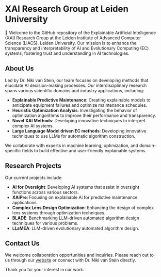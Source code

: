 # XAI Research Group at Leiden University

👋 Welcome to the GitHub repository of the Explainable Artificial Intelligence (XAI) Research Group at the Leiden Institute of Advanced Computer Science (LIACS), Leiden University. 
Our mission is to enhance the transparency and interpretability of AI and Evolutionary Computing (EC) systems, fostering trust and understanding in AI technologies.

## About Us

Led by Dr. Niki van Stein, our team focuses on developing methods that elucidate AI decision-making processes. Our interdisciplinary research spans various scientific domains and industry applications, including:

- **Explainable Predictive Maintenance**: Creating explainable models to anticipate equipment failures and optimize maintenance schedules.
- **Heuristic Optimization Analysis**: Investigating the behavior of optimization algorithms to improve their performance and transparency.
- **Novel XAI Methods**: Developing innovative techniques to interpret complex AI systems.
- **Large Language Model driven EC methods**: Developing innovative techniques to use LLMs for automatic algorithm construction.

We collaborate with experts in machine learning, optimization, and domain-specific fields to build effective and user-friendly explainable systems.

## Research Projects

Our current projects include:

- **AI for Oversight**: Developing AI systems that assist in oversight functions across various sectors.
- **XAIPre**: Focusing on explainable AI for predictive maintenance applications.
- **Complex Lens Design Optimization**: Enhancing the design of complex lens systems through optimization techniques.
- **BLADE**: Benchmarking LLM-driven automated algorithm design techniques for various problems.
- **LLaMEA**: LLM-driven evolutionary automated algorithm design.

## Contact Us

We welcome collaboration opportunities and inquiries. Please reach out to us through our [website](https://www.nikivanstein.nl/) or connect with Dr. Niki van Stein directly.

Thank you for your interest in our work. 

